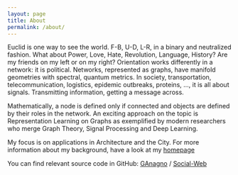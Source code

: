 ```yaml
---
layout: page
title: About
permalink: /about/
---
```


Euclid is one way to see the world. F-B, U-D, L-R, in a binary and neutralized fashion. What about Power, Love, Hate, Revolution, Language, History? Are my friends on my left or on my right? Orientation works differently in a network: it is political. Networks, represented as graphs, have manifold geometries with spectral, quantum metrics. In society, transportation, telecommunication, logistics, epidemic outbreaks, proteins, ..., it is all about signals. Transmitting information, getting a message across.

Mathematically, a node is defined only if connected and objects are defined by their roles in the network. An exciting approach on the topic is Representation Learning on Graphs as exemplified by modern researchers who merge Graph Theory, Signal Processing and Deep Learning.

My focus is on applications in Architecture and the City. For more information about my background, have a look at my [homepage](http://anagno.com/)


You can find relevant source code in GitHub:
[GAnagno][GAnagno-organization] /
[Social-Web](https://github.com/GAnagno/Social-Web)


[GAnagno-organization]: https://github.com/GAnagno

